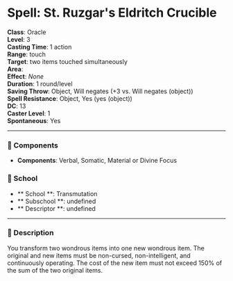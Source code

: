 
# Spell: St. Ruzgar's Eldritch Crucible
**Class**: Oracle  
**Level**: 3  
**Casting Time**: 1 action  
**Range**: touch  
**Target**: two items touched simultaneously  
**Area**:   
**Effect**: _None_  
**Duration**: 1 round/level  
**Saving Throw**: Object, Will negates (+3 vs. Will negates (object))  
**Spell Resistance**: Object, Yes (yes (object))  
**DC**: 13  
**Caster Level**: 1  
**Spontaneous**: Yes

---

### 🔮 Components
- **Components**: Verbal, Somatic, Material or Divine Focus

### 🏫 School
- ** School **: Transmutation
- ** Subschool **: undefined
- ** Descriptor **: undefined
---

### 📜 Description
You transform two wondrous items into one new wondrous item. The original and new items must be non-cursed, non-intelligent, and continuously operating. The cost of the new item must not exceed 150% of the sum of the two original items.
